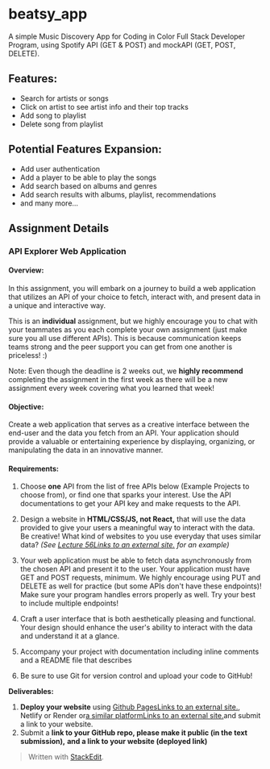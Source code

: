 # beatsy_app
A simple Music Discovery App for Coding in Color Full Stack Developer Program, using Spotify API (GET & POST) and mockAPI (GET, POST, DELETE).

## Features:

- Search for artists or songs
- Click on artist to see artist info and their top tracks
- Add song to playlist
- Delete song from playlist

## Potential Features Expansion:

- Add user authentication
- Add a player to be able to play the songs
- Add search based on albums and genres
- Add search results with albums, playlist, recommendations
- and many more...


## Assignment Details

### **API Explorer Web Application**

#### **Overview:**

In this assignment, you will embark on a journey to build a web application that utilizes an API of your choice to fetch, interact with, and present data in a unique and interactive way.

This is an **individual** assignment, but we highly encourage you to chat with your teammates as you each complete your own assignment (just make sure you all use different APIs). This is because communication keeps teams strong and the peer support you can get from one another is priceless! :)

Note: Even though the deadline is 2 weeks out, we  **highly recommend**  completing the assignment in the first week as there will be a new assignment every week covering what you learned that week!

#### **Objective:**

Create a web application that serves as a creative interface between the end-user and the data you fetch from an API. Your application should provide a valuable or entertaining experience by displaying, organizing, or manipulating the data in an innovative manner.

#### **Requirements:**

1.  Choose  **one** API from the list of free APIs below (Example Projects to choose from), or find one that sparks your interest. Use the API documentations to get your API key and make requests to the API.
2.  Design a website in  **HTML/CSS/JS, not React,** that will use the data provided to give your users a meaningful way to interact with the data. Be creative! What kind of websites to you use everyday that uses similar data?  _(See  [Lecture 56Links to an external site.](https://www.youtube.com/watch?v=GtIdmfBSoHw&list=PLpYu7Wkyi5ruXL-HBsw61NmqZy2yLEqXc&index=62)  for an example)_
3.  Your web application must be able to fetch data asynchronously from the chosen API and present it to the user. Your application must have GET and POST requests, minimum. We highly encourage using PUT and DELETE as well for practice (but some APIs don't have these endpoints)! Make sure your program handles errors properly as well. Try your best to include multiple endpoints!
    
4.  Craft a user interface that is both aesthetically pleasing and functional. Your design should enhance the user's ability to interact with the data and understand it at a glance.
    
5.  Accompany your project with documentation including inline comments and a README file that describes
    
6.  Be sure to use Git for version control and upload your code to GitHub!

**Deliverables:**

1.  **Deploy your website**  using  [Github PagesLinks to an external site.](https://www.youtube.com/watch?v=rbLljKIlxGg&list=PLpYu7Wkyi5ruXL-HBsw61NmqZy2yLEqXc&index=56), Netlify or Render or[a similar platformLinks to an external site.](https://www.youtube.com/watch?v=gmhCmDFh_JU&list=PLpYu7Wkyi5ruXL-HBsw61NmqZy2yLEqXc&index=57 "Link")and submit a link to your website.
2.  Submit a  **link to your GitHub repo, please make it public (in the text submission),** **and a link to your website (deployed link)**


> Written with [StackEdit](https://stackedit.io/).
